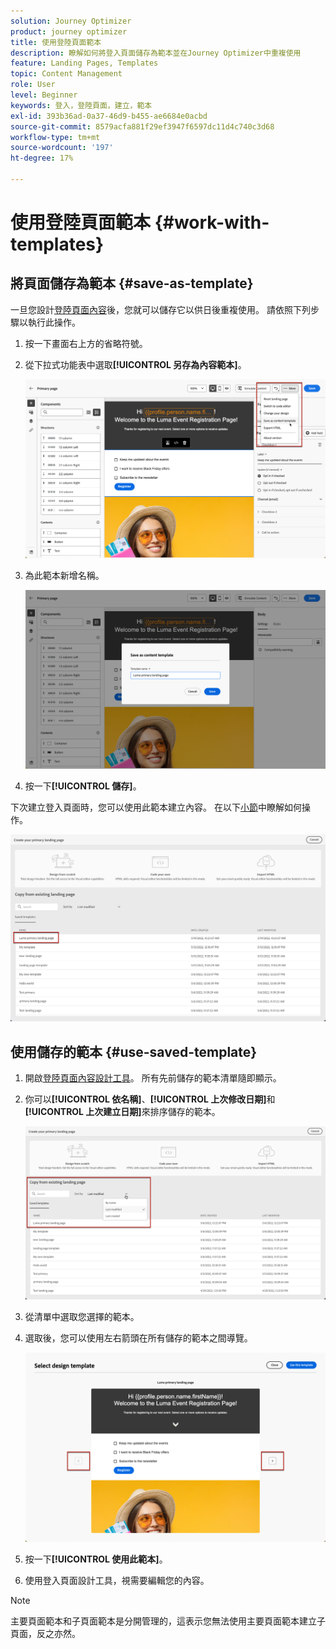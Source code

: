 ```yaml
---
solution: Journey Optimizer
product: journey optimizer
title: 使用登陸頁面範本
description: 瞭解如何將登入頁面儲存為範本並在Journey Optimizer中重複使用
feature: Landing Pages, Templates
topic: Content Management
role: User
level: Beginner
keywords: 登入，登陸頁面，建立，範本
exl-id: 393b36ad-0a37-46d9-b455-ae6684e0acbd
source-git-commit: 8579acfa881f29ef3947f6597dc11d4c740c3d68
workflow-type: tm+mt
source-wordcount: '197'
ht-degree: 17%

---
```


# 使用登陸頁面範本 {#work-with-templates}

## 將頁面儲存為範本 {#save-as-template}

一旦您設計[登陸頁面內容](lp-content.md)後，您就可以儲存它以供日後重複使用。 請依照下列步驟以執行此操作。

1. 按一下畫面右上方的省略符號。

1. 從下拉式功能表中選取&#x200B;**[!UICONTROL 另存為內容範本]**。

   ![](assets/lp_designer-save-template.png)

1. 為此範本新增名稱。

   ![](assets/lp_designer-template-name.png)

1. 按一下&#x200B;**[!UICONTROL 儲存]**。

下次建立登入頁面時，您可以使用此範本建立內容。 在以下[小節](#use-saved-template)中瞭解如何操作。

![](assets/lp_designer-saved-template.png)

## 使用儲存的範本 {#use-saved-template}

1. 開啟[登陸頁面內容設計工具](design-lp.md)。 所有先前儲存的範本清單隨即顯示。

1. 你可以&#x200B;**[!UICONTROL 依名稱]**、**[!UICONTROL 上次修改日期]**&#x200B;和&#x200B;**[!UICONTROL 上次建立日期]**&#x200B;來排序儲存的範本。

   ![](assets/lp_designer-saved-templates.png)

1. 從清單中選取您選擇的範本。

1. 選取後，您可以使用左右箭頭在所有儲存的範本之間導覽。

   ![](assets/lp_designer-saved-templates-navigate.png)

1. 按一下&#x200B;**[!UICONTROL 使用此範本]**。

1. 使用登入頁面設計工具，視需要編輯您的內容。

>[!NOTE]
>
>主要頁面範本和子頁面範本是分開管理的，這表示您無法使用主要頁面範本建立子頁面，反之亦然。
